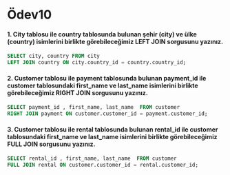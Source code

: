 # Ödev10
#### 1. City tablosu ile country tablosunda bulunan şehir (city) ve ülke (country) isimlerini birlikte görebileceğimiz LEFT JOIN sorgusunu yazınız.
```sql
SELECT city, country FROM city
LEFT JOIN country ON city.country_id = country.country_id;
```
#### 2. Customer tablosu ile payment tablosunda bulunan payment_id ile customer tablosundaki first_name ve last_name isimlerini birlikte görebileceğimiz RIGHT JOIN sorgusunu yazınız.
```sql
SELECT payment_id , first_name, last_name  FROM customer
RIGHT JOIN payment ON customer.customer_id = payment.customer_id;
```
#### 3. Customer tablosu ile rental tablosunda bulunan rental_id ile customer tablosundaki first_name ve last_name isimlerini birlikte görebileceğimiz FULL JOIN sorgusunu yazınız.
```sql
SELECT rental_id , first_name, last_name  FROM customer
FULL JOIN rental ON customer.customer_id = rental.customer_id;
```
